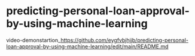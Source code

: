 # predicting-personal-loan-approval-by-using-machine-learning
video-demonstartion_https://github.com/eygfvbjhjjb/predicting-personal-loan-approval-by-using-machine-learning/edit/main/README.md
